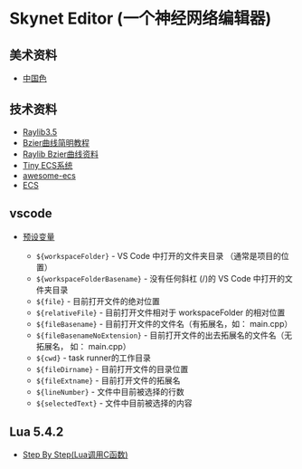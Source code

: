 # Skynet Editor (一个神经网络编辑器)

美术资料
-----------
- [中国色](http://zhongguose.com)

技术资料
-----------
- [Raylib3.5](https://www.raylib.com/cheatsheet/cheatsheet.html)
- [Bzier曲线简明教程](http://devmag.org.za/2011/04/05/bzier-curves-a-tutorial/)
- [Raylib Bzier曲线资料](https://github.com/raysan5/raylib/issues/244)
- [Tiny ECS系统](http://bakpakin.github.io/tiny-ecs/doc/)
- [awesome-ecs](https://github.com/jslee02/awesome-entity-component-system)
- [ECS](https://github.com/redxdev/ECS)

vscode
-----------
- [预设变量](https://zhuanlan.zhihu.com/p/44967536)

    - `${workspaceFolder}` - VS Code 中打开的文件夹目录 （通常是项目的位置）
    - `${workspaceFolderBasename}` - 没有任何斜杠 (/)的 VS Code 中打开的文件夹目录
    - `${file}` - 目前打开文件的绝对位置
    - `${relativeFile}` - 目前打开文件相对于 workspaceFolder 的相对位置
    - `${fileBasename}` -  目前打开文件的文件名（有拓展名，如： main.cpp）
    - `${fileBasenameNoExtension}` - 目前打开文件的出去拓展名的文件名（无拓展名， 如： main.cpp）
    - `${cwd}` - task runner的工作目录
    - `${fileDirname}` - 目前打开文件的目录位置
    - `${fileExtname}` - 目前打开文件的拓展名
    - `${lineNumber}` - 文件中目前被选择的行数
    - `${selectedText}` - 文件中目前被选择的内容
    
Lua 5.4.2
-----------
- [Step By Step(Lua调用C函数)](https://www.cnblogs.com/orangeform/archive/2012/07/23/2469902.html)
